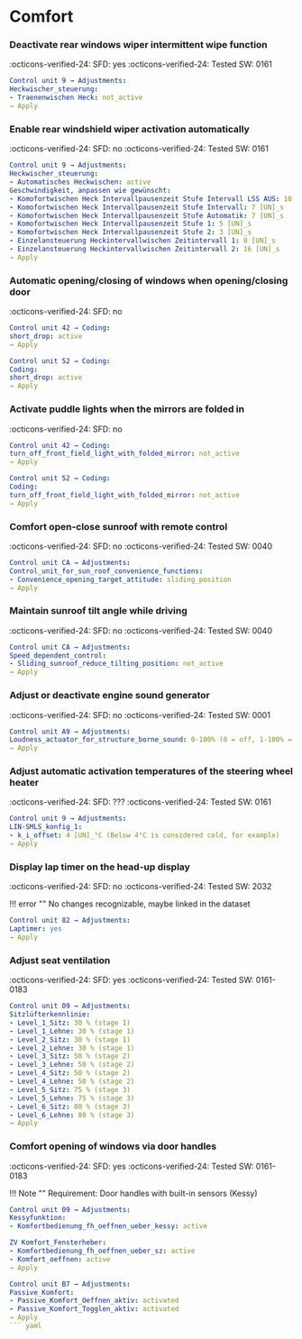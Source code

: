 # Comfort

### Deactivate rear windows wiper intermittent wipe function

:octicons-verified-24: SFD: yes :octicons-verified-24: Tested SW: 0161

``` yaml 
Control unit 9 → Adjustments:
Heckwischer_steuerung:
- Traenenwischen Heck: not_active
→ Apply
```

### Enable rear windshield wiper activation automatically

:octicons-verified-24: SFD: no :octicons-verified-24: Tested SW: 0161

``` yaml 
Control unit 9 → Adjustments:
Heckwischer_steuerung:
- Automatisches Heckwischen: active
Geschwindigkeit, anpassen wie gewünscht:
- Komofortwischen Heck Intervallpausenzeit Stufe Intervall LSS AUS: 10 [UN]_s
- Komofortwischen Heck Intervallpausenzeit Stufe Intervall: 7 [UN]_s
- Komofortwischen Heck Intervallpausenzeit Stufe Automatik: 7 [UN]_s
- Komofortwischen Heck Intervallpausenzeit Stufe 1: 5 [UN]_s
- Komofortwischen Heck Intervallpausenzeit Stufe 2: 3 [UN]_s
- Einzelansteuerung Heckintervallwischen Zeitintervall 1: 8 [UN]_s
- Einzelansteuerung Heckintervallwischen Zeitintervall 2: 16 [UN]_s
→ Apply
```

### Automatic opening/closing of windows when opening/closing door

:octicons-verified-24: SFD: no

``` yaml title="Tested SW: 0330-0350"
Control unit 42 → Coding:
short_drop: active
→ Apply
```

``` yaml title="Tested SW: 0330-0350"
Control unit 52 → Coding:
Coding:
short_drop: active
→ Apply
```

### Activate puddle lights when the mirrors are folded in

:octicons-verified-24: SFD: no

``` yaml title="Tested SW: 0330"
Control unit 42 → Coding:
turn_off_front_field_light_with_folded_mirror: not_active
→ Apply
```

``` yaml title="Tested SW: 0330"
Control unit 52 → Coding:
Coding:
turn_off_front_field_light_with_folded_mirror: not_active
→ Apply
```

### Comfort open-close sunroof with remote control

:octicons-verified-24: SFD: no :octicons-verified-24: Tested SW: 0040

``` yaml 
Control unit CA → Adjustments:
Control_unit_for_sun_roof_convenience_functions:
- Convenience_opening_target_attitude: sliding_position
→ Apply
```

### Maintain sunroof tilt angle while driving

:octicons-verified-24: SFD: no :octicons-verified-24: Tested SW: 0040

``` yaml 
Control unit CA → Adjustments:
Speed_dependent_control:
- Sliding_sunroof_reduce_tilting_position: not_active
→ Apply
```

### Adjust or deactivate engine sound generator

:octicons-verified-24: SFD: no :octicons-verified-24: Tested SW: 0001

``` yaml 
Control unit A9 → Adjustments:
Loudness_actuator_for_structure_borne_sound: 0-100% (0 = off, 1-100% = volume)
→ Apply
```

### Adjust automatic activation temperatures of the steering wheel heater

:octicons-verified-24: SFD: ??? :octicons-verified-24: Tested SW: 0161

``` yaml 
Control unit 9 → Adjustments:
LIN-SMLS_konfig_1:
- k_i_offset: 4 [UN]_°C (Below 4°C is considered cold, for example)
→ Apply
```

### Display lap timer on the head-up display

:octicons-verified-24: SFD: no :octicons-verified-24: Tested SW: 2032

!!! error ""
    No changes recognizable, maybe linked in the dataset

``` yaml 
Control unit 82 → Adjustments:
Laptimer: yes
→ Apply
```

### Adjust seat ventilation

:octicons-verified-24: SFD: yes :octicons-verified-24: Tested SW: 0161-0183

``` yaml 
Control unit 09 → Adjustments:
Sitzlüfterkennlinie:
- Level_1_Sitz: 30 % (stage 1)
- Level_1_Lehne: 30 % (stage 1)
- Level_2_Sitz: 30 % (stage 1)
- Level_2_Lehne: 30 % (stage 1)
- Level_3_Sitz: 50 % (stage 2)
- Level_3_Lehne: 50 % (stage 2)
- Level_4_Sitz: 50 % (stage 2)
- Level_4_Lehne: 50 % (stage 2)
- Level_5_Sitz: 75 % (stage 3)
- Level_5_Lehne: 75 % (stage 3)
- Level_6_Sitz: 80 % (stage 3)
- Level_6_Lehne: 80 % (stage 3)
→ Apply
```

### Comfort opening of windows via door handles

:octicons-verified-24: SFD: yes :octicons-verified-24: Tested SW: 0161-0183

!!! Note ""
    Requirement: Door handles with built-in sensors (Kessy)

``` yaml 
Control unit 09 → Adjustments:
Kessyfunktion:
- Komfortbedienung_fh_oeffnen_ueber_kessy: active

ZV Komfort_Fensterheber:
- Komfortbedienung_fh_oeffnen_ueber_sz: active
- Komfort_oeffnen: active
→ Apply
```

``` yaml title="login code: 10587"
Control unit B7 → Adjustments:
Passive_Komfort:
- Passive_Komfort_Oeffnen_aktiv: activated
- Passive_Komfort_Togglen_aktiv: activated
→ Apply
``` yaml 